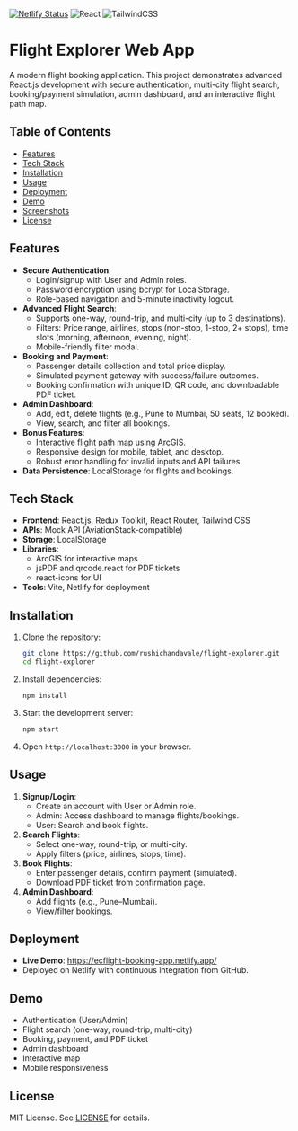 [![Netlify Status](https://api.netlify.com/api/v1/badges/88100f30-ff86-4457-95d3-0ce31fb2eca3/deploy-status)](https://app.netlify.com/projects/ecflight-booking-app/deploys)
![React](https://img.shields.io/badge/react-%2320232a.svg?style=flat&logo=react&logoColor=%2361DAFB)
![TailwindCSS](https://img.shields.io/badge/tailwindcss-%2338B2AC.svg?style=flat&logo=tailwind-css&logoColor=white)
# Flight Explorer Web App

A modern flight booking application. This project demonstrates advanced React.js development with secure authentication, multi-city flight search, booking/payment simulation, admin dashboard, and an interactive flight path map.

## Table of Contents
- [Features](#features)
- [Tech Stack](#tech-stack)
- [Installation](#installation)
- [Usage](#usage)
- [Deployment](#deployment)
- [Demo](#demo)
- [Screenshots](#screenshots)
- [License](#license)

## Features
- **Secure Authentication**:
  - Login/signup with User and Admin roles.
  - Password encryption using bcrypt for LocalStorage.
  - Role-based navigation and 5-minute inactivity logout.
- **Advanced Flight Search**:
  - Supports one-way, round-trip, and multi-city (up to 3 destinations).
  - Filters: Price range, airlines, stops (non-stop, 1-stop, 2+ stops), time slots (morning, afternoon, evening, night).
  - Mobile-friendly filter modal.
- **Booking and Payment**:
  - Passenger details collection and total price display.
  - Simulated payment gateway with success/failure outcomes.
  - Booking confirmation with unique ID, QR code, and downloadable PDF ticket.
- **Admin Dashboard**:
  - Add, edit, delete flights (e.g., Pune to Mumbai, 50 seats, 12 booked).
  - View, search, and filter all bookings.
- **Bonus Features**:
  - Interactive flight path map using ArcGIS.
  - Responsive design for mobile, tablet, and desktop.
  - Robust error handling for invalid inputs and API failures.
- **Data Persistence**: LocalStorage for flights and bookings.

## Tech Stack
- **Frontend**: React.js, Redux Toolkit, React Router, Tailwind CSS
- **APIs**: Mock API (AviationStack-compatible)
- **Storage**: LocalStorage
- **Libraries**:
  - ArcGIS for interactive maps
  - jsPDF and qrcode.react for PDF tickets
  - react-icons for UI
- **Tools**: Vite, Netlify for deployment

## Installation
1. Clone the repository:
   ```bash
   git clone https://github.com/rushichandavale/flight-explorer.git
   cd flight-explorer
   ```
2. Install dependencies:
   ```bash
   npm install
   ```
3. Start the development server:
   ```bash
   npm start
   ```
4. Open `http://localhost:3000` in your browser.

## Usage
1. **Signup/Login**:
   - Create an account with User or Admin role.
   - Admin: Access dashboard to manage flights/bookings.
   - User: Search and book flights.
2. **Search Flights**:
   - Select one-way, round-trip, or multi-city.
   - Apply filters (price, airlines, stops, time).
3. **Book Flights**:
   - Enter passenger details, confirm payment (simulated).
   - Download PDF ticket from confirmation page.
4. **Admin Dashboard**:
   - Add flights (e.g., Pune–Mumbai).
   - View/filter bookings.

## Deployment
- **Live Demo**: https://ecflight-booking-app.netlify.app/
- Deployed on Netlify with continuous integration from GitHub.

## Demo
  - Authentication (User/Admin)
  - Flight search (one-way, round-trip, multi-city)
  - Booking, payment, and PDF ticket
  - Admin dashboard
  - Interactive map
  - Mobile responsiveness

## License
MIT License. See [LICENSE](LICENSE) for details.
